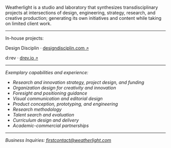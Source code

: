Weatherlight is a studio and laboratory that synthesizes transdisciplinary projects at intersections of design, engineering, strategy, research, and creative production; generating its own initiatives and content while taking on limited client work.

---

In-house projects:

Design Disciplin &#8231; <a href="https://www.designdisciplin.com" target="_blank">designdisciplin.com <small>&#x2197;&#xfe0e;</small></a>


d:rev &#8231; <a href="https://www.drev.io" target="_blank">drev.io <small>&#x2197;&#xfe0e;</small></a>

---

*Exemplary capabilities and experience:*

- *Research and innovation strategy, project design, and funding*
- *Organization design for creativity and innovation*
- *Foresight and positioning guidance*
- *Visual communication and editorial design*
- *Product conception, prototyping, and engineering*
- *Research methodology*
- *Talent search and evaluation*
- *Curriculum design and delivery*
- *Academic-commercial partnerships* 

---

*Business Inquiries: [firstcontact@weatherlight.com](mailto:firstcontact@weatherlight.com)*
